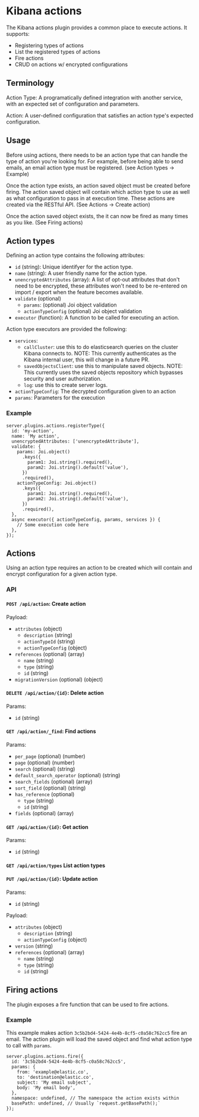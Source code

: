 # Kibana actions

The Kibana actions plugin provides a common place to execute actions. It supports:

- Registering types of actions
- List the registered types of actions
- Fire actions
- CRUD on actions w/ encrypted configurations

## Terminology

Action Type: A programatically defined integration with another service, with an expected set of configuration and parameters.

Action: A user-defined configuration that satisfies an action type's expected configuration.

## Usage

Before using actions, there needs to be an action type that can handle the type of action you're looking for. For example, before being able to send emails, an email action type must be registered. (see Action types -> Example)

Once the action type exists, an action saved object must be created before firing. The action saved object will contain which action type to use as well as what configuration to pass in at execution time. These actions are created via the RESTful API. (See Actions -> Create action)

Once the action saved object exists, the it can now be fired as many times as you like. (See Firing actions)

## Action types

Defining an action type contains the following attributes:

- `id` (string): Unique identifyer for the action type.
- `name` (string): A user friendly name for the action type.
- `unencryptedAttributes` (array<string>): A list of opt-out attributes that don't need to be encrypted, these attributes won't need to be re-entered on import / export when the feature becomes available.
- `validate` (optional)
  - `params`: (optional) Joi object validation
  - `actionTypeConfig` (optional) Joi object validation
- `executor` (function): A function to be called for executing an action.

Action type executors are provided the following:

- `services`:
  - `callCluster`: use this to do elasticsearch queries on the cluster Kibana connects to. NOTE: This currently authenticates as the Kibana internal user, this will change in a future PR.
  - `savedObjectsClient`: use this to manipulate saved objects. NOTE: This currently uses the saved objects repository which bypasses security and user authorization.
  - `log`: use this to create server logs.
- `actionTypeConfig`: The decrypted configuration given to an action
- `params`: Parameters for the execution

### Example

```
server.plugins.actions.registerType({
  id: 'my-action',
  name: 'My action',
  unencryptedAttributes: ['unencryptedAttribute'],
  validate: {
    params: Joi.object()
      .keys({
        param1: Joi.string().required(),
        param2: Joi.string().default('value'),
      })
      .required(),
    actionTypeConfig: Joi.object()
      .keys({
        param1: Joi.string().required(),
        param2: Joi.string().default('value'),
      })
      .required(),
  },
  async executor({ actionTypeConfig, params, services }) {
    // Some execution code here
  },
});
```

## Actions

Using an action type requires an action to be created which will contain and encrypt configuration for a given action type.

### API

#### `POST /api/action`: Create action

Payload:

- `attributes` (object)
  - `description` (string)
  - `actionTypeId` (string)
  - `actionTypeConfig` (object)
- `references` (optional) (array)
  - `name` (string)
  - `type` (string)
  - `id` (string)
- `migrationVersion` (optional) (object)

#### `DELETE /api/action/{id}`: Delete action

Params:

- `id` (string)

#### `GET /api/action/_find`: Find actions

Params:

- `per_page` (optional) (number)
- `page` (optional) (number)
- `search` (optional) (string)
- `default_search_operator` (optional) (string)
- `search_fields` (optional) (array<string>)
- `sort_field` (optional) (string)
- `has_reference` (optional)
  - `type` (string)
  - `id` (string)
- `fields` (optional) (array<string>)

#### `GET /api/action/{id}`: Get action

Params:

- `id` (string)

#### `GET /api/action/types` List action types

#### `PUT /api/action/{id}`: Update action

Params:

- `id` (string)

Payload:

- `attributes` (object)
  - `description` (string)
  - `actionTypeConfig` (object)
- `version` (string)
- `references` (optional) (array)
  - `name` (string)
  - `type` (string)
  - `id` (string)

## Firing actions

The plugin exposes a fire function that can be used to fire actions.

### Example

This example makes action `3c5b2bd4-5424-4e4b-8cf5-c0a58c762cc5` fire an email. The action plugin will load the saved object and find what action type to call with `params`.

```
server.plugins.actions.fire({
  id: '3c5b2bd4-5424-4e4b-8cf5-c0a58c762cc5',
  params: {
    from: 'example@elastic.co',
    to: 'destination@elastic.co',
    subject: 'My email subject',
    body: 'My email body',
  },
  namespace: undefined, // The namespace the action exists within
  basePath: undefined, // Usually `request.getBasePath();`
});
```

